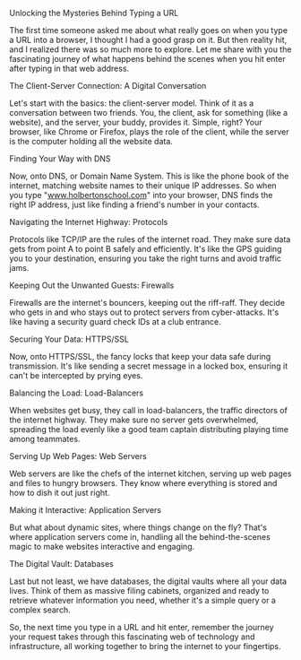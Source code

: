 Unlocking the Mysteries Behind Typing a URL

The first time someone asked me about what really goes on when you type a URL into a browser, I thought I had a good grasp on it. But then reality hit, and I realized there was so much more to explore. Let me share with you the fascinating journey of what happens behind the scenes when you hit enter after typing in that web address.

The Client-Server Connection: A Digital Conversation

Let's start with the basics: the client-server model. Think of it as a conversation between two friends. You, the client, ask for something (like a website), and the server, your buddy, provides it. Simple, right? Your browser, like Chrome or Firefox, plays the role of the client, while the server is the computer holding all the website data.

Finding Your Way with DNS

Now, onto DNS, or Domain Name System. This is like the phone book of the internet, matching website names to their unique IP addresses. So when you type "www.holbertonschool.com" into your browser, DNS finds the right IP address, just like finding a friend's number in your contacts.

Navigating the Internet Highway: Protocols

Protocols like TCP/IP are the rules of the internet road. They make sure data gets from point A to point B safely and efficiently. It's like the GPS guiding you to your destination, ensuring you take the right turns and avoid traffic jams.

Keeping Out the Unwanted Guests: Firewalls

Firewalls are the internet's bouncers, keeping out the riff-raff. They decide who gets in and who stays out to protect servers from cyber-attacks. It's like having a security guard check IDs at a club entrance.

Securing Your Data: HTTPS/SSL

Now, onto HTTPS/SSL, the fancy locks that keep your data safe during transmission. It's like sending a secret message in a locked box, ensuring it can't be intercepted by prying eyes.

Balancing the Load: Load-Balancers

When websites get busy, they call in load-balancers, the traffic directors of the internet highway. They make sure no server gets overwhelmed, spreading the load evenly like a good team captain distributing playing time among teammates.

Serving Up Web Pages: Web Servers

Web servers are like the chefs of the internet kitchen, serving up web pages and files to hungry browsers. They know where everything is stored and how to dish it out just right.

Making it Interactive: Application Servers

But what about dynamic sites, where things change on the fly? That's where application servers come in, handling all the behind-the-scenes magic to make websites interactive and engaging.

The Digital Vault: Databases

Last but not least, we have databases, the digital vaults where all your data lives. Think of them as massive filing cabinets, organized and ready to retrieve whatever information you need, whether it's a simple query or a complex search.

So, the next time you type in a URL and hit enter, remember the journey your request takes through this fascinating web of technology and infrastructure, all working together to bring the internet to your fingertips.
